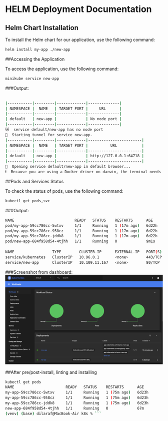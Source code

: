 # HELM Deployment Documentation

## Helm Chart Installation

To install the Helm chart for our application, use the following command:

```bash
helm install my-app ./new-app
```

##Accessing the Application

To access the application, use the following command:

```bash
minikube service new-app
```
###Output:
```bash

|-----------|---------|-------------|--------------|
| NAMESPACE |  NAME   | TARGET PORT |     URL      |
|-----------|---------|-------------|--------------|
| default   | new-app |             | No node port |
|-----------|---------|-------------|--------------|
😿  service default/new-app has no node port
🏃  Starting tunnel for service new-app.
|-----------|---------|-------------|------------------------|
| NAMESPACE |  NAME   | TARGET PORT |          URL           |
|-----------|---------|-------------|------------------------|
| default   | new-app |             | http://127.0.0.1:64718 |
|-----------|---------|-------------|------------------------|
🎉  Opening service default/new-app in default browser...
❗  Because you are using a Docker driver on darwin, the terminal needs to be open to run it.
```

##Pods and Services Status

To check the status of pods, use the following command:

```bash
kubectl get pods,svc
```

###Output:
```bash
NAME                           READY   STATUS    RESTARTS      AGE
pod/my-app-59cc786cc-5wtxv     1/1     Running   1 (17m ago)   6d22h
pod/my-app-59cc786cc-958cz     1/1     Running   1 (17m ago)   6d22h
pod/my-app-59cc786cc-jddk8     1/1     Running   1 (17m ago)   6d22h
pod/new-app-684f958d54-4tjhh   1/1     Running   0             9m1s

NAME                 TYPE        CLUSTER-IP      EXTERNAL-IP   PORT(S)   AGE
service/kubernetes   ClusterIP   10.96.0.1       <none>        443/TCP   6d22h
service/new-app      ClusterIP   10.109.11.167   <none>        80/TCP    9m1s
```

###Screenshot from dashboard:
![helm screenshots](helm_dashboard.png)

##After pre/post-install, linting and installing

```bash
kubectl get pods                         
NAME                       READY   STATUS    RESTARTS      AGE
my-app-59cc786cc-5wtxv     1/1     Running   1 (75m ago)   6d23h
my-app-59cc786cc-958cz     1/1     Running   1 (75m ago)   6d23h
my-app-59cc786cc-jddk8     1/1     Running   1 (75m ago)   6d23h
new-app-684f958d54-4tjhh   1/1     Running   0             67m
(venv) (base) dilaraf@MacBook-Air k8s % ```
